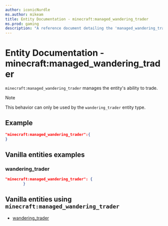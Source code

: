 ```yaml
---
author: iconicNurdle
ms.author: mikeam
title: Entity Documentation - minecraft:managed_wandering_trader
ms.prod: gaming
description: "A reference document detailing the 'managed_wandering_trader' entity component"
---
```


# Entity Documentation - minecraft:managed_wandering_trader

`minecraft:managed_wandering_trader` manages the entity's ability to trade.

> [!NOTE]
> This behavior can only be used by the `wandering_trader` entity type.

## Example

```json
"minecraft:managed_wandering_trader":{
}
```

## Vanilla entities examples

### wandering_trader

```json
"minecraft:managed_wandering_trader": {     
        }
```

## Vanilla entities using `minecraft:managed_wandering_trader`

- [wandering_trader](../../../../Source/VanillaBehaviorPack_Snippets/entities/wandering_trader.md)
